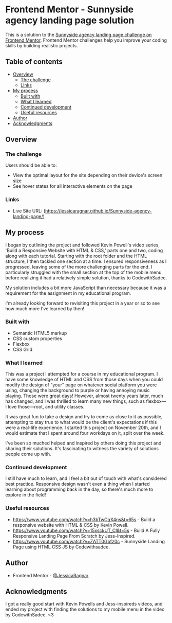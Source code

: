 # Frontend Mentor - Sunnyside agency landing page solution

This is a solution to the [Sunnyside agency landing page challenge on Frontend Mentor](https://www.frontendmentor.io/challenges/sunnyside-agency-landing-page-7yVs3B6ef). Frontend Mentor challenges help you improve your coding skills by building realistic projects.

## Table of contents

- [Overview](#overview)
  - [The challenge](#the-challenge)
  - [Links](#links)
- [My process](#my-process)
  - [Built with](#built-with)
  - [What I learned](#what-i-learned)
  - [Continued development](#continued-development)
  - [Useful resources](#useful-resources)
- [Author](#author)
- [Acknowledgments](#acknowledgments)

## Overview

### The challenge

Users should be able to:

- View the optimal layout for the site depending on their device's screen size
- See hover states for all interactive elements on the page

### Links

- Live Site URL: (https://jessicaragnar.github.io/Sunnyside-agency-landing-page/)

## My process

I began by outlining the project and followed Kevin Powell's video series, 'Build a Responsive Website with HTML & CSS,' parts one and two, coding along with each tutorial. 
Starting with the root folder and the HTML structure, I then tackled one section at a time. I ensured responsiveness as I progressed, leaving some of the more challenging parts for the end. 
I particularly struggled with the small section at the top of the mobile menu before realizing it had a relatively simple solution, thanks to CodewithSadee.

My solution includes a bit more JavaScript than necessary because it was a requirement for the assignment in my educational program.

I'm already looking forward to revisiting this project in a year or so to see how much more I've learned by then!

### Built with

- Semantic HTML5 markup
- CSS custom properties
- Flexbox
- CSS Grid

### What I learned

This was a project I attempted for a course in my educational program. I have some knowledge of HTML and CSS from those days when you could modify the design of "your" page on whatever social platform you were using, changing the background to purple or having annoying music playing. Those were great days!
However, almost twenty years later, much has changed, and I was thrilled to learn many new things, such as flexbox—I love those—root, and utility classes.

It was great fun to take a design and try to come as close to it as possible, attempting to stay true to what would be the client's expectations if this were a real-life experience.
I started this project on November 20th, and I would estimate that I spent around four workdays on it, split over the week.

I've been so muched helped and inspired by others doing this project and sharing their solutions. It's fascinating to witness the variety of solutions people come up with.

### Continued development

I still have much to learn, and I feel a bit out of touch with what's considered best practice. Responsive design wasn't even a thing when I started learning about programming back in the day, so there's much more to explore in the field!

### Useful resources

- https://www.youtube.com/watch?v=h3bTwCqX4ns&t=65s - Build a responsive website with HTML & CSS by Kevin Powell.
- https://www.youtube.com/watch?v=15xsckUT_CI&t=5s - Build A Fully Responsive Landing Page From Scratch by Jess-Inspired.
- https://www.youtube.com/watch?v=ZATT0Gbfz0c - Sunnyside Landing Page using HTML CSS JS by Codewithsadee.

## Author

- Frontend Mentor - [@JessicaRagnar](https://www.frontendmentor.io/profile/JessicaRagnar)

## Acknowledgments

I got a really good start with Kevin Powells and Jess-inspireds videos, and ended my project with finding the solutions to my mobile menu in the video by CodewithSadee.
<3


